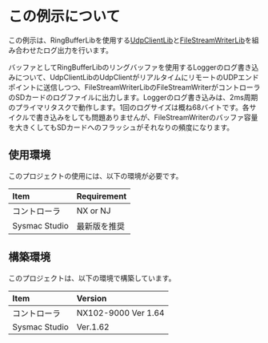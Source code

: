 # この例示について
この例示は、RingBufferLibを使用する[UdpClientLib](https://github.com/kmu2030/UdpClientLib)と[FileStreamWriterLib](https://github.com/kmu2030/FileStreamWriterLib)を組み合わせたログ出力を行います。

バッファとしてRingBufferLibのリングバッファを使用するLoggerのログ書き込みについて、UdpClientLibのUdpClientがリアルタイムにリモートのUDPエンドポイントに送信しつつ、FileStreamWriterLibのFileStreamWriterがコントローラのSDカードのログファイルに出力します。Loggerのログ書き込みは、2ms周期のプライマリタスクで動作します。1回のログサイズは概ね68バイトです。各サイクルで書き込みをしても問題ありませんが、FileStreamWriterのバッファ容量を大きくしてもSDカードへのフラッシュがそれなりの頻度になります。

## 使用環境
このプロジェクトの使用には、以下の環境が必要です。

| Item          | Requirement |
| :------------ | :---------- |
| コントローラ   | NX or NJ    |
| Sysmac Studio | 最新版を推奨 |

## 構築環境
このプロジェクトは、以下の環境で構築しています。

| Item            | Version              |
| :-------------- | :------------------- |
| コントローラ     | NX102-9000 Ver 1.64  |
| Sysmac Studio   | Ver.1.62             |


